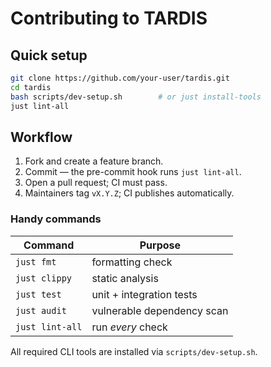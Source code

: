 # Contributing to TARDIS

## Quick setup

```bash
git clone https://github.com/your-user/tardis.git
cd tardis
bash scripts/dev-setup.sh        # or just install-tools
just lint-all
```

## Workflow

1. Fork and create a feature branch.
2. Commit — the pre-commit hook runs `just lint-all`.
3. Open a pull request; CI must pass.
4. Maintainers tag `vX.Y.Z`; CI publishes automatically.

### Handy commands

| Command         | Purpose                    |
| --------------- | -------------------------- |
| `just fmt`      | formatting check           |
| `just clippy`   | static analysis            |
| `just test`     | unit + integration tests   |
| `just audit`    | vulnerable dependency scan |
| `just lint-all` | run *every* check          |

All required CLI tools are installed via `scripts/dev-setup.sh`.
